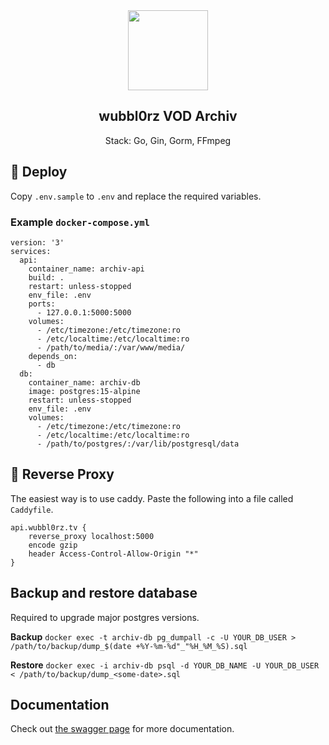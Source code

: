 <div align="center" width="100%">
    <img src="https://raw.githubusercontent.com/AgileProggers/archiv-frontend/master/static/favicon.ico" width="128"/>
</div>

<div align="center" width="100%">
    <h2>wubbl0rz VOD Archiv</h2>
    <p>Stack: Go, Gin, Gorm, FFmpeg</p>
</div>

## 🐳 Deploy

Copy `.env.sample` to `.env` and replace the required variables.

### Example `docker-compose.yml`

```
version: '3'
services:
  api:
    container_name: archiv-api
    build: .
    restart: unless-stopped
    env_file: .env
    ports:
      - 127.0.0.1:5000:5000
    volumes:
      - /etc/timezone:/etc/timezone:ro
      - /etc/localtime:/etc/localtime:ro
      - /path/to/media/:/var/www/media/
    depends_on:
      - db
  db:
    container_name: archiv-db
    image: postgres:15-alpine
    restart: unless-stopped
    env_file: .env
    volumes:
      - /etc/timezone:/etc/timezone:ro
      - /etc/localtime:/etc/localtime:ro
      - /path/to/postgres/:/var/lib/postgresql/data
```

## 🚪 Reverse Proxy

The easiest way is to use caddy. Paste the following into a file called `Caddyfile`.

```
api.wubbl0rz.tv {
    reverse_proxy localhost:5000
    encode gzip
    header Access-Control-Allow-Origin "*"
}
```

## Backup and restore database

Required to upgrade major postgres versions.

**Backup**
`docker exec -t archiv-db pg_dumpall -c -U YOUR_DB_USER > /path/to/backup/dump_$(date +%Y-%m-%d"_"%H_%M_%S).sql`

**Restore**
`docker exec -i archiv-db psql -d YOUR_DB_NAME -U YOUR_DB_USER < /path/to/backup/dump_<some-date>.sql`

## Documentation

Check out [the swagger page](https://api.wubbl0rz.tv/swagger/index.html) for more documentation.
